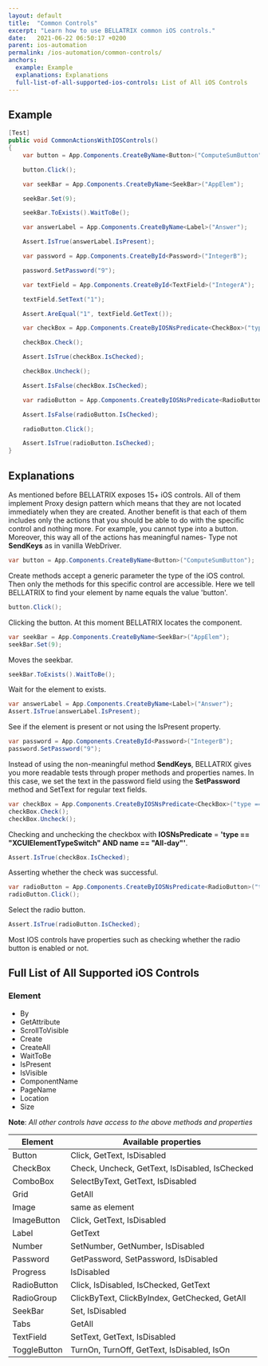 ```yaml
---
layout: default
title:  "Common Controls"
excerpt: "Learn how to use BELLATRIX common iOS controls."
date:   2021-06-22 06:50:17 +0200
parent: ios-automation
permalink: /ios-automation/common-controls/
anchors:
  example: Example
  explanations: Explanations
  full-list-of-all-supported-ios-controls: List of All iOS Controls
---
```

Example
-------
```csharp
[Test]
public void CommonActionsWithIOSControls()
{
    var button = App.Components.CreateByName<Button>("ComputeSumButton");

    button.Click();

    var seekBar = App.Components.CreateByName<SeekBar>("AppElem");

    seekBar.Set(9);

    seekBar.ToExists().WaitToBe();

    var answerLabel = App.Components.CreateByName<Label>("Answer");

    Assert.IsTrue(answerLabel.IsPresent);

    var password = App.Components.CreateById<Password>("IntegerB");

    password.SetPassword("9");

    var textField = App.Components.CreateById<TextField>("IntegerA");

    textField.SetText("1");

    Assert.AreEqual("1", textField.GetText());

    var checkBox = App.Components.CreateByIOSNsPredicate<CheckBox>("type == \"XCUIElementTypeSwitch\" AND name == \"All-day\"");

    checkBox.Check();

    Assert.IsTrue(checkBox.IsChecked);

    checkBox.Uncheck();

    Assert.IsFalse(checkBox.IsChecked);

    var radioButton = App.Components.CreateByIOSNsPredicate<RadioButton>("type == \"XCUIElementTypeSwitch\" AND name == \"All-day\"");

    Assert.IsFalse(radioButton.IsChecked);

    radioButton.Click();

    Assert.IsTrue(radioButton.IsChecked);
}
```

Explanations
------------
As mentioned before BELLATRIX exposes 15+ iOS controls. All of them implement Proxy design pattern which means that they are not located immediately when they are created. Another benefit is that each of them includes only the actions that you should be able to do with the specific control and nothing more. For example, you cannot type into a button. Moreover, this way all of the actions has meaningful names- Type not **SendKeys** as in vanilla WebDriver.
```csharp
var button = App.Components.CreateByName<Button>("ComputeSumButton");
```
Create methods accept a generic parameter the type of the iOS control. Then only the methods for this specific control are accessible. Here we tell BELLATRIX to find your element by name equals the value 'button'.
```csharp
button.Click();
```
Clicking the button. At this moment BELLATRIX locates the component.
```csharp
var seekBar = App.Components.CreateByName<SeekBar>("AppElem");
seekBar.Set(9);
```
Moves the seekbar.
```csharp
seekBar.ToExists().WaitToBe();
```
Wait for the element to exists.
```csharp
var answerLabel = App.Components.CreateByName<Label>("Answer");
Assert.IsTrue(answerLabel.IsPresent);
```
See if the element is present or not using the IsPresent property.
```csharp
var password = App.Components.CreateById<Password>("IntegerB");
password.SetPassword("9");
```
Instead of using the non-meaningful method **SendKeys**, BELLATRIX gives you more readable tests through proper methods and properties names. In this case, we set the text in the password field using the **SetPassword** method and SetText for regular text fields.
```csharp
var checkBox = App.Components.CreateByIOSNsPredicate<CheckBox>("type == \"XCUIElementTypeSwitch\" AND name == \"All-day\"");
checkBox.Check();
checkBox.Uncheck();
```
Checking and unchecking the checkbox with **IOSNsPredicate** = **'type == \"XCUIElementTypeSwitch\" AND name == \"All-day\"'**.
```csharp
Assert.IsTrue(checkBox.IsChecked);
```
Asserting whether the check was successful.
```csharp
var radioButton = App.Components.CreateByIOSNsPredicate<RadioButton>("type == \"XCUIElementTypeSwitch\" AND name == \"All-day\"");
radioButton.Click();
```
Select the radio button.
```csharp
Assert.IsTrue(radioButton.IsChecked);
```
Most IOS controls have properties such as checking whether the radio button is enabled or not.

Full List of All Supported iOS Controls
---------------------------------------
### Element ###
- By
- GetAttribute
- ScrollToVisible
- Create
- CreateAll
- WaitToBe
- IsPresent
- IsVisible
- ComponentName
- PageName
- Location
- Size

**Note**: *All other controls have access to the above methods and properties*

Element | Available properties
------------ | -------------
Button | Click, GetText, IsDisabled
CheckBox | Check, Uncheck, GetText, IsDisabled, IsChecked
ComboBox | SelectByText, GetText, IsDisabled
Grid<TComponent> | GetAll
Image | same as element
ImageButton | Click, GetText, IsDisabled
Label | GetText
Number | SetNumber, GetNumber, IsDisabled
Password | GetPassword, SetPassword, IsDisabled
Progress | IsDisabled
RadioButton | Click, IsDisabled, IsChecked, GetText
RadioGroup | ClickByText, ClickByIndex, GetChecked, GetAll
SeekBar | Set, IsDisabled
Tabs<TComponent> | GetAll
TextField | SetText, GetText, IsDisabled
ToggleButton | TurnOn, TurnOff, GetText, IsDisabled, IsOn